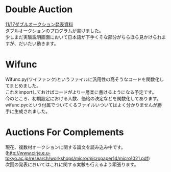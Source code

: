 Double Auction
=======
[11/17ダブルオークション発表資料](https://docs.google.com/viewer?url=https://github.com/yoshimasaogawa/Auction/blob/master/Double%20Auction/DoubleAuction.pdf?raw=true)  
ダブルオークションのプログラムが書けました。  
少しまだ実験説明画面において日本語が下手くそな部分がちらほら見かけられますが、だいたい動きます。  

Wifunc
=======
Wifunc.py(ワイファンク)というファイルに汎用性の高そうなコードを関数化してまとめました。  
これをimportしておけばコードがより一層楽に書けるようになる予定です。  
今のところ、初期設定における人数、価格の決定などを関数化してあります。  
wifunc.pycという付属でついてくるファイルいついてはよく分かりませんが勝手に生成されました。  

Auctions For Complements
=======
現在、複数材オークションに関する論文を読み込み中です。(http://www.cirje.e.u-tokyo.ac.jp/research/workshops/micro/micropaper14/micro1021.pdf)  
次回の発表においてはこれに関する実験も行えるよう頑張ります。
